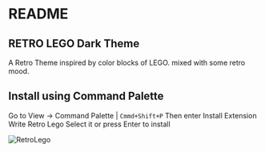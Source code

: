 # README

## RETRO LEGO Dark Theme

A Retro Theme inspired by color blocks of LEGO. mixed with some retro mood.

## Install using Command Palette

Go to View -> Command Palette | `Cmmd+Shift+P` Then enter Install Extension
Write Retro Lego Select it or press Enter to install

![RetroLego](https://media.vlpt.us/images/pear/post/9ef6b6dc-411d-47c9-ad0a-fd1598cc5b8e/RetroLego.png)

